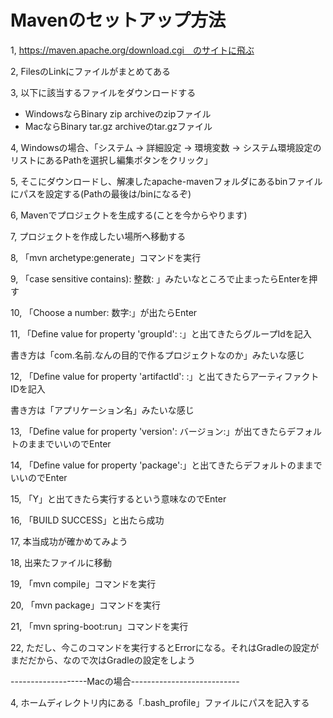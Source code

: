 # Mavenのセットアップ方法

1, https://maven.apache.org/download.cgi　のサイトに飛ぶ

2, FilesのLinkにファイルがまとめてある

3, 以下に該当するファイルをダウンロードする

* WindowsならBinary zip archiveのzipファイル
* MacならBinary tar.gz archiveのtar.gzファイル

4, Windowsの場合、「システム -> 詳細設定 -> 環境変数 -> システム環境設定のリストにあるPathを選択し編集ボタンをクリック」

5, そこにダウンロードし、解凍したapache-mavenフォルダにあるbinファイルにパスを設定する(Pathの最後は/binになるぞ)

6, Mavenでプロジェクトを生成する(ことを今からやります)

7, プロジェクトを作成したい場所へ移動する

8, 「mvn archetype:generate」コマンドを実行

9, 「case sensitive contains): 整数: 」みたいなところで止まったらEnterを押す

10, 「Choose a number: 数字:」が出たらEnter

11, 「Define value for property 'groupId': :」と出てきたらグループIdを記入

書き方は「com.名前.なんの目的で作るプロジェクトなのか」みたいな感じ

12, 「Define value for property 'artifactId': :」と出てきたらアーティファクトIDを記入

書き方は「アプリケーション名」みたいな感じ

13, 「Define value for property 'version': バージョン:」が出てきたらデフォルトのままでいいのでEnter

14, 「Define value for property 'package':」と出てきたらデフォルトのままでいいのでEnter

15, 「Y」と出てきたら実行するという意味なのでEnter

16, 「BUILD SUCCESS」と出たら成功

17, 本当成功が確かめてみよう

18, 出来たファイルに移動

19, 「mvn compile」コマンドを実行

20, 「mvn package」コマンドを実行

21, 「mvn spring-boot:run」コマンドを実行

22, ただし、今このコマンドを実行するとErrorになる。それはGradleの設定がまだだから、なので次はGradleの設定をしよう


-------------------Macの場合---------------------------

4, ホームディレクトリ内にある「.bash_profile」ファイルにパスを記入する
